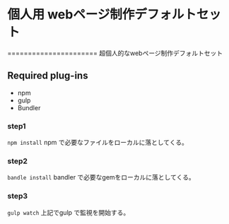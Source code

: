 # 個人用 webページ制作デフォルトセット
======================
超個人的なwebページ制作デフォルトセット

## Required plug-ins

* npm
* gulp
* Bundler


### step1
`npm install`
npm で必要なファイルをローカルに落としてくる。

### step2
`bandle install`
bandler で必要なgemをローカルに落としてくる。

### step3
`gulp watch`
上記でgulp で監視を開始する。